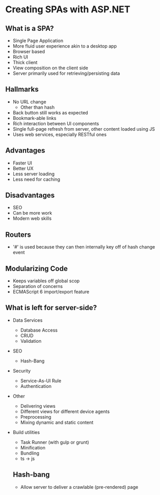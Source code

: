 # Creating SPAs with ASP.NET

## What is a SPA?
- Single Page Application
- More fluid user experience akin to a desktop app
- Browser based
- Rich UI
- Thick client
- View composition on the client side
- Server primarily used for retrieving/persisting data

## Hallmarks
- No URL change
  - Other than hash
- Back button still works as expected
- Bookmark-able links
- Rich interaction between UI components
- Single full-page refresh from server, other content loaded using JS
- Uses web services, especially RESTful ones

## Advantages
- Faster UI
- Better UX
- Less server loading
- Less need for caching

## Disadvantages
- SEO
- Can be more work
- Modern web skills

## Routers
- '#' is used because they can then internally key off of hash change event

## Modularizing Code
- Keeps variables off global scop
- Separation of concerns
- ECMAScript 6 import/export feature

## What is left for server-side?
- Data Services
  - Database Access
  - CRUD
  - Validation
- SEO
  - Hash-Bang
- Security
  - Service-As-UI Rule
  - Authentication
- Other
  - Delivering views
  - Different views for different device agents
  - Preprocessing
  - Mixing dynamic and static content
  
- Build utilities
  - Task Runner (with gulp or grunt)
  - Minification
  - Bundling
  - ts -> js
  
  ## Hash-bang
  - Allow server to deliver a crawlable (pre-rendered) page